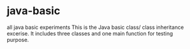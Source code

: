 # java-basic
all java basic experiments
This is the Java basic class/ class inheritance excerise. 
It includes three classes and one main function for testing purpose.
